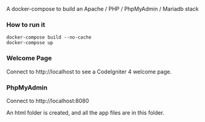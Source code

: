 A docker-compose to build an Apache / PHP / PhpMyAdmin / Mariadb stack

### How to run it

```
docker-compose build --no-cache
docker-compose up
```

### Welcome Page

Connect to http://localhost to see a CodeIgniter 4 welcome page.

### PhpMyAdmin

Connect to http://localhost:8080

An html folder is created, and all the app files are in this folder.